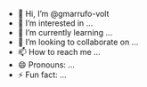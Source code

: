 - 👋 Hi, I’m @gmarrufo-volt
- 👀 I’m interested in ...
- 🌱 I’m currently learning ...
- 💞️ I’m looking to collaborate on ...
- 📫 How to reach me ...
- 😄 Pronouns: ...
- ⚡ Fun fact: ...

<!---
gmarrufo-volt/gmarrufo-volt is a ✨ special ✨ repository because its `README.md` (this file) appears on your GitHub profile.
You can click the Preview link to take a look at your changes.
--->
